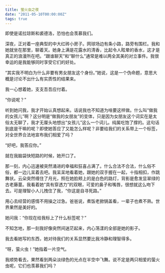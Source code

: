 ```yaml
---
title: 萤火虫之夜
date: "2011-05-10T00:00:00Z"
tags: true
---
```


即使是诺拉琼斯和裘德洛，恐怕也会羡慕我们。

深夜，正对着一座典型的中大红砖小房子。网球场边有条小路，路旁有围栏。我和她就坐在那里，聊着天。她身上满是花露水的清香，比起令人眩晕的香水，这才是真正的浪漫所在吧。“跟谁聊天”和“聊什么”通常是难以两全其美的对立事件。我很幸运的是我能够同时享受它们的好处。

“其实我不明白为什么非要有男女朋友这个身份。”她说，这是一个伪命题，意思大概是讨论不出什么有实质性的结果来。

我一心想着她，支支吾吾应付着。

“你说呢？”

听到她问我，我才开始认真想起来。话说我也不知道为啥要这样做。什么叫“做我的女孩儿”啊？这分明是“做我的女朋友”的变体，只是因为女朋友这个词实在是太俗太无聊了，我才无厘头地想出“女孩儿”这么一个词儿。纯属吃饱了撑的。这句话到底是干嘛的呢？即使她答应了又能怎么样呢？非要给我们的关系带上一个标签，对全世界合法地宣布我们相爱了吗？

“好吧，我答应你。”

就在我脑袋快短路的时候，她开口了。

那一刻，内心迅速被突然涌进的幸福和狂喜占满了。什么合法不合法，什么俗不俗，都一边儿呆着去吧。我呆呆地看着她，跟她的双手握在一起，十指相扣，作跳舞状。云朵突然缠住了月光，照在她脸颊上的是白色的路灯，背影是愈发显翠绿的古老藤蔓。我看着她“具有穿透力”的双眼，可爱的鼻子和嘴唇，很想就这么吻下去。可是理智小人儿拽住了我，“你这是自寻死路。”

用心去经营的感情不用操之过急。爸爸说，煮饭老掀锅盖看，一辈子也煮不熟。世界果然是美好的。

她问我：“你现在给我标上了什么标签呢？”

不知怎地，那一刻我好像突然间迷茫起来，内心荡漾的全部是她的影子。

我去看她写的东西，她对待我们的关系显然要比我冷静和理智得多。

“呀，萤火虫！”她指着一片空气。

我顺势看去，果然看到两朵淡绿色的光点在半空中飞舞。说不定是两只相爱的萤火虫呢，它们也羡慕我们吗？
